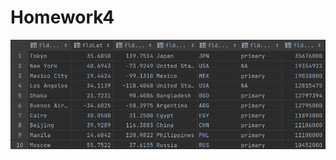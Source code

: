 # Homework4

<img src="https://github.com/Rushi-Repo/Homework4/blob/main/screenshots/data_sreenshot.png?raw=true" />

